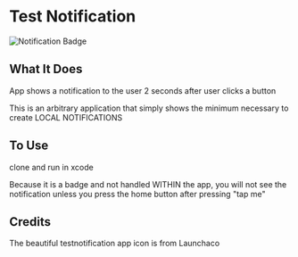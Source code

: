 # Test Notification

![Notification Badge]("/tw.png")



## What It Does
App shows a notification to the user 2 seconds after user clicks a button

This is an arbitrary application that simply shows the minimum necessary to create LOCAL NOTIFICATIONS

## To Use
clone and run in xcode

Because it is a badge and not handled WITHIN the app, you will not see the notification unless you press the home button after pressing "tap me"

## Credits
The beautiful testnotification app icon is from Launchaco
